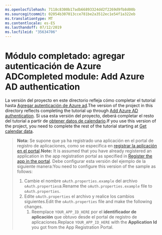 ```yaml
---
ms.openlocfilehash: 7118c8300b17adb66893324dd2f2269d9fb8d00b
ms.sourcegitcommit: 02054b307013cce781be2a3512ec1e54f1a322eb
ms.translationtype: MT
ms.contentlocale: es-ES
ms.lasthandoff: 07/12/2019
ms.locfileid: "35634706"
---
```

# <a name="completed-module-add-azure-ad-authentication"></a><span data-ttu-id="96eff-101">Módulo completado: agregar autenticación de Azure AD</span><span class="sxs-lookup"><span data-stu-id="96eff-101">Completed module: Add Azure AD authentication</span></span>

<span data-ttu-id="96eff-102">La versión del proyecto en este directorio refleja cómo completar el tutorial hasta [Agregar autenticación de Azure ad](https://docs.microsoft.com/graph/tutorials/java?tutorial-step=3).</span><span class="sxs-lookup"><span data-stu-id="96eff-102">The version of the project in this directory reflects completing the tutorial up through [Add Azure AD authentication](https://docs.microsoft.com/graph/tutorials/java?tutorial-step=3).</span></span> <span data-ttu-id="96eff-103">Si usa esta versión del proyecto, deberá completar el resto del tutorial a partir de [obtener datos de calendario](https://docs.microsoft.com/graph/tutorials/java?tutorial-step=4).</span><span class="sxs-lookup"><span data-stu-id="96eff-103">If you use this version of the project, you need to complete the rest of the tutorial starting at [Get calendar data](https://docs.microsoft.com/graph/tutorials/java?tutorial-step=4).</span></span>

> <span data-ttu-id="96eff-104">**Nota:** Se supone que ya ha registrado una aplicación en el portal de registro de aplicaciones, como se especifica en [registrar la aplicación en el portal](https://docs.microsoft.com/graph/tutorials/java?tutorial-step=2).</span><span class="sxs-lookup"><span data-stu-id="96eff-104">**Note:** It is assumed that you have already registered an application in the app registration portal as specified in [Register the app in the portal](https://docs.microsoft.com/graph/tutorials/java?tutorial-step=2).</span></span> <span data-ttu-id="96eff-105">Debe configurar esta versión del ejemplo de la siguiente manera:</span><span class="sxs-lookup"><span data-stu-id="96eff-105">You need to configure this version of the sample as follows:</span></span>
>
> 1. <span data-ttu-id="96eff-106">Cambie el nombre `oAuth.properties.example` del archivo `oAuth.properties`a.</span><span class="sxs-lookup"><span data-stu-id="96eff-106">Rename the `oAuth.properties.example` file to `oAuth.properties`.</span></span>
> 1. <span data-ttu-id="96eff-107">Edite `oAuth.properties` el archivo y realice los cambios siguientes.</span><span class="sxs-lookup"><span data-stu-id="96eff-107">Edit the `oAuth.properties` file and make the following changes.</span></span>
>     1. <span data-ttu-id="96eff-108">Reemplace `YOUR_APP_ID_HERE` por el **identificador de aplicación** que obtuvo desde el portal de registro de aplicaciones.</span><span class="sxs-lookup"><span data-stu-id="96eff-108">Replace `YOUR_APP_ID_HERE` with the **Application Id** you got from the App Registration Portal.</span></span>
